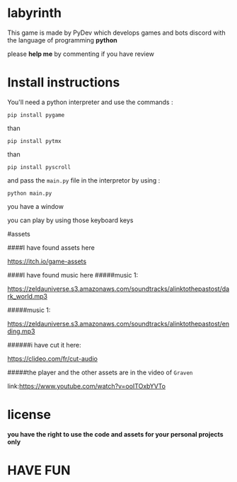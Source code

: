 # labyrinth
This game is made by PyDev which develops games and bots discord with the language of programming **python**

please **help me** by commenting if you have review

# Install instructions

You'll need a python interpreter and use the commands :

```
pip install pygame
```
than
```
pip install pytmx
```
than
```
pip install pyscroll
```

and pass the `main.py` file in the interpretor by using :

```
python main.py
```
you have a window



you can play by using those keyboard keys



#assets


####I have found assets here


https://itch.io/game-assets


####I have found music here
#####music 1:


https://zeldauniverse.s3.amazonaws.com/soundtracks/alinktothepastost/dark_world.mp3


#####music 1:


https://zeldauniverse.s3.amazonaws.com/soundtracks/alinktothepastost/ending.mp3


######i have cut it here:


https://clideo.com/fr/cut-audio


#####the player and the other assets are in the video of `Graven` 


link:https://www.youtube.com/watch?v=ooITOxbYVTo


# license

**you have the right to use the code and assets for your personal projects only**


# HAVE FUN

